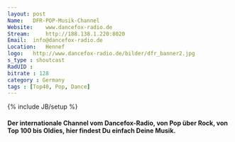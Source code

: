 ```yaml
---
layout: post
Name: 	DFR-POP-Musik-Channel
Website: 	www.dancefox-radio.de
Stream: 	http://188.138.1.220:8020
Email: 	info@dancefox-radio.de
Location: 	Hennef
logo: 	http://www.dancefox-radio.de/bilder/dfr_banner2.jpg
s_type : shoutcast
RadUID : 
bitrate : 128
category : Germany
tags : [Top40, Pop, Dance]
---
```

{% include JB/setup %}

#### Der internationale Channel vom Dancefox-Radio, von Pop über Rock, von Top 100 bis Oldies, hier findest Du einfach Deine Musik.